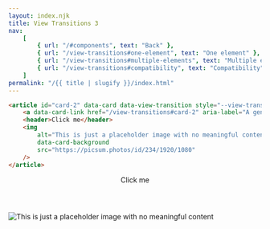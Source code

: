 ```yaml
---
layout: index.njk
title: View Transitions 3
nav:
    [
        { url: "/#components", text: "Back" },
        { url: "/view-transitions#one-element", text: "One element" },
        { url: "/view-transitions#multiple-elements", text: "Multiple elements" },
        { url: "/view-transitions#compatibility", text: "Compatibility" },
    ]
permalink: "/{{ title | slugify }}/index.html"
---
```


<script type="speculationrules">
{
  "prerender": [
    {
      "source": "list",
      "urls": ["/view-transitions"]
    }
  ]
}
</script>

```html
<article id="card-2" data-card data-view-transition style="--view-transition-name: card-2">
	<a data-card-link href="/view-transitions#card-2" aria-label="A generic card"></a>
	<header>Click me</header>
	<img
		alt="This is just a placeholder image with no meaningful content"
		data-card-background
		src="https://picsum.photos/id/234/1920/1080"
	/>
</article>
```

<article id="card-2" data-card data-view-transition style="--view-transition-name: card-2">
    <a data-card-link href="{{ '/view-transitions#card-2' | url }}" aria-label="A generic card"></a>
    <header>Click me</header>
    <img alt="This is just a placeholder image with no meaningful content" data-card-background src="https://picsum.photos/id/234/1920/1080">
</article>
